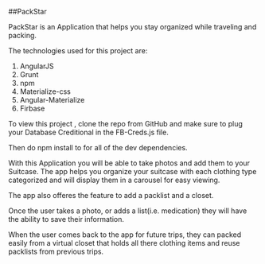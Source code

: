 ##PackStar


PackStar is an Application that helps you stay organized while traveling and packing.

The technologies used for this project are:

1. AngularJS
2. Grunt
3. npm
4. Materialize-css
5. Angular-Materialize
6. Firbase

To view this project , clone the repo from GitHub and make sure to plug your Database Creditional in the FB-Creds.js file.

Then do npm install to for all of the dev dependencies.

With this Application you will be able to take photos and add them to your Suitcase. The app helps you organize your suitcase with each clothing type categorized and will display them in a carousel for easy viewing.

The app also offeres the feature to add a packlist and a closet.

Once the user takes a photo, or adds a list(i.e. medication) they will have the ability to save their information.

When the user comes back to the app for future trips, they can packed easily from a virtual closet that holds all there clothing items and reuse packlists from previous trips.
